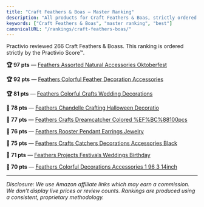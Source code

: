 ```yaml
---
title: "Craft Feathers & Boas — Master Ranking"
description: "All products for Craft Feathers & Boas, strictly ordered by the Practivio Score™."
keywords: ["Craft Feathers & Boas", "master ranking", "best"]
canonicalURL: "/rankings/craft-feathers-boas/"
---
```


Practivio reviewed 266 Craft Feathers & Boass. This ranking is ordered strictly by the Practivio Score™.

**🏆 97 pts** — [Feathers Assorted Natural Accessories Oktoberfest](/products/feathers-assorted-natural-accessories-oktoberfest-B0B4K273SK/)

**🏆 92 pts** — [Feathers Colorful Feather Decoration Accessories](/products/feathers-colorful-feather-decoration-accessories-B07L8BQ3JZ/)

**🏆 81 pts** — [Feathers Colorful Crafts Wedding Decorations](/products/feathers-colorful-crafts-wedding-decorations-B073XFKWDN/)

**🛒 78 pts** — [Feathers Chandelle Crafting Halloween Decoratio](/products/feathers-chandelle-crafting-halloween-decoratio-B09JGJHGYY/)

**🛒 77 pts** — [Feathers Crafts Dreamcatcher Colored %EF%BC%88100pcs](/products/feathers-crafts-dreamcatcher-colored-efbc88100pcs-B09MY24F1R/)

**🛒 76 pts** — [Feathers Rooster Pendant Earrings Jewelry](/products/feathers-rooster-pendant-earrings-jewelry-B07JZD92G3/)

**🛒 75 pts** — [Feathers Crafts Catchers Decorations Accessories Black](/products/feathers-crafts-catchers-decorations-accessories-black-B0991Y2PP1/)

**🛒 71 pts** — [Feathers Projects Festivals Weddings Birthday](/products/feathers-projects-festivals-weddings-birthday-B0C33VW3MN/)

**🛒 70 pts** — [Feathers Colorful Decorations Accessories 1 96 3 14inch](/products/feathers-colorful-decorations-accessories-1-96-3-14inch-B07NQ6CJK5/)

---
_Disclosure: We use Amazon affiliate links which may earn a commission. We don’t display live prices or review counts. Rankings are produced using a consistent, proprietary methodology._
